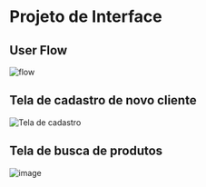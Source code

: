 
# Projeto de Interface

## User Flow


![flow](https://github.com/ICEI-PUC-Minas-PMV-ADS/pmv-ads-2023-2-e1-proj-web-t11-pmv-ads-2023-2-e1-proj-web-t11/assets/149336734/e01ffdfa-d890-4021-819f-33cb18f76b88)


## Tela de cadastro de novo cliente

![Tela de cadastro](https://github.com/ICEI-PUC-Minas-PMV-ADS/pmv-ads-2023-2-e1-proj-web-t11-pmv-ads-2023-2-e1-proj-web-t11/assets/149336734/f1f83f93-e6bf-4108-b419-526d8d00e6e3)

## Tela de busca de produtos

![image](https://github.com/ICEI-PUC-Minas-PMV-ADS/pmv-ads-2023-2-e1-proj-web-t11-pmv-ads-2023-2-e1-proj-web-t11/assets/149336734/ee200bb7-5fb7-481c-9fc6-e83c1c54383a)
